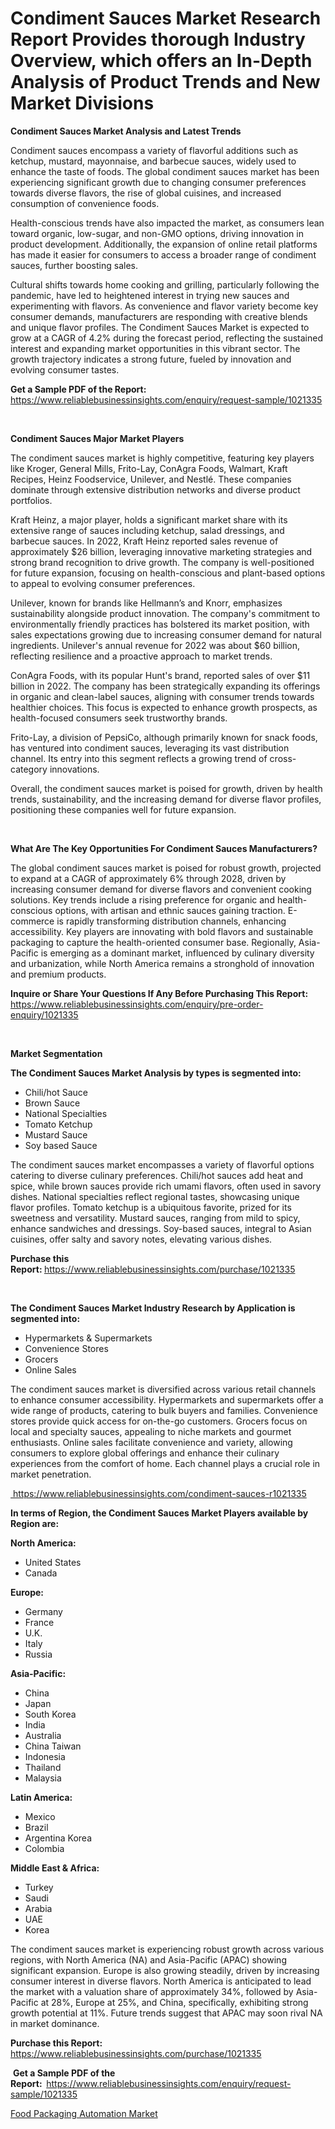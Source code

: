 <p><h1>Condiment Sauces Market Research Report Provides thorough Industry Overview, which offers an In-Depth Analysis of Product Trends and New Market Divisions</h1></p><p><strong>Condiment Sauces Market Analysis and Latest Trends</strong></p>
<p><p>Condiment sauces encompass a variety of flavorful additions such as ketchup, mustard, mayonnaise, and barbecue sauces, widely used to enhance the taste of foods. The global condiment sauces market has been experiencing significant growth due to changing consumer preferences towards diverse flavors, the rise of global cuisines, and increased consumption of convenience foods. </p><p>Health-conscious trends have also impacted the market, as consumers lean toward organic, low-sugar, and non-GMO options, driving innovation in product development. Additionally, the expansion of online retail platforms has made it easier for consumers to access a broader range of condiment sauces, further boosting sales. </p><p>Cultural shifts towards home cooking and grilling, particularly following the pandemic, have led to heightened interest in trying new sauces and experimenting with flavors. As convenience and flavor variety become key consumer demands, manufacturers are responding with creative blends and unique flavor profiles. The Condiment Sauces Market is expected to grow at a CAGR of 4.2% during the forecast period, reflecting the sustained interest and expanding market opportunities in this vibrant sector. The growth trajectory indicates a strong future, fueled by innovation and evolving consumer tastes.</p></p>
<p><strong>Get a Sample PDF of the Report:&nbsp;</strong> <a href="https://www.reliablebusinessinsights.com/enquiry/request-sample/1021335?utm_campaign=3003&utm_medium=2&utm_source=Github&utm_content=ia&utm_term=07042025&utm_id=condiment-sauces">https://www.reliablebusinessinsights.com/enquiry/request-sample/1021335</a></p>
<p>&nbsp;</p>
<p><strong>Condiment Sauces Major Market Players</strong></p>
<p><p>The condiment sauces market is highly competitive, featuring key players like Kroger, General Mills, Frito-Lay, ConAgra Foods, Walmart, Kraft Recipes, Heinz Foodservice, Unilever, and Nestlé. These companies dominate through extensive distribution networks and diverse product portfolios.</p><p>Kraft Heinz, a major player, holds a significant market share with its extensive range of sauces including ketchup, salad dressings, and barbecue sauces. In 2022, Kraft Heinz reported sales revenue of approximately $26 billion, leveraging innovative marketing strategies and strong brand recognition to drive growth. The company is well-positioned for future expansion, focusing on health-conscious and plant-based options to appeal to evolving consumer preferences.</p><p>Unilever, known for brands like Hellmann’s and Knorr, emphasizes sustainability alongside product innovation. The company's commitment to environmentally friendly practices has bolstered its market position, with sales expectations growing due to increasing consumer demand for natural ingredients. Unilever's annual revenue for 2022 was about $60 billion, reflecting resilience and a proactive approach to market trends.</p><p>ConAgra Foods, with its popular Hunt's brand, reported sales of over $11 billion in 2022. The company has been strategically expanding its offerings in organic and clean-label sauces, aligning with consumer trends towards healthier choices. This focus is expected to enhance growth prospects, as health-focused consumers seek trustworthy brands.</p><p>Frito-Lay, a division of PepsiCo, although primarily known for snack foods, has ventured into condiment sauces, leveraging its vast distribution channel. Its entry into this segment reflects a growing trend of cross-category innovations.</p><p>Overall, the condiment sauces market is poised for growth, driven by health trends, sustainability, and the increasing demand for diverse flavor profiles, positioning these companies well for future expansion.</p></p>
<p>&nbsp;</p>
<p><strong>What Are The Key Opportunities For Condiment Sauces Manufacturers?</strong></p>
<p><p>The global condiment sauces market is poised for robust growth, projected to expand at a CAGR of approximately 6% through 2028, driven by increasing consumer demand for diverse flavors and convenient cooking solutions. Key trends include a rising preference for organic and health-conscious options, with artisan and ethnic sauces gaining traction. E-commerce is rapidly transforming distribution channels, enhancing accessibility. Key players are innovating with bold flavors and sustainable packaging to capture the health-oriented consumer base. Regionally, Asia-Pacific is emerging as a dominant market, influenced by culinary diversity and urbanization, while North America remains a stronghold of innovation and premium products.</p></p>
<p><strong>Inquire or Share Your Questions If Any Before Purchasing This Report:</strong> <a href="https://www.reliablebusinessinsights.com/enquiry/pre-order-enquiry/1021335?utm_campaign=3003&utm_medium=2&utm_source=Github&utm_content=ia&utm_term=07042025&utm_id=condiment-sauces">https://www.reliablebusinessinsights.com/enquiry/pre-order-enquiry/1021335</a></p>
<p>&nbsp;</p>
<p><strong>Market Segmentation</strong></p>
<p><strong>The Condiment Sauces Market Analysis by types is segmented into:</strong></p>
<p><ul><li>Chili/hot Sauce</li><li>Brown Sauce</li><li>National Specialties</li><li>Tomato Ketchup</li><li>Mustard Sauce</li><li>Soy based Sauce</li></ul></p>
<p><p>The condiment sauces market encompasses a variety of flavorful options catering to diverse culinary preferences. Chili/hot sauces add heat and spice, while brown sauces provide rich umami flavors, often used in savory dishes. National specialties reflect regional tastes, showcasing unique flavor profiles. Tomato ketchup is a ubiquitous favorite, prized for its sweetness and versatility. Mustard sauces, ranging from mild to spicy, enhance sandwiches and dressings. Soy-based sauces, integral to Asian cuisines, offer salty and savory notes, elevating various dishes.</p></p>
<p><strong>Purchase this Report:&nbsp;</strong><a href="https://www.reliablebusinessinsights.com/purchase/1021335?utm_campaign=3003&utm_medium=2&utm_source=Github&utm_content=ia&utm_term=07042025&utm_id=condiment-sauces">https://www.reliablebusinessinsights.com/purchase/1021335</a></p>
<p>&nbsp;</p>
<p><strong>The Condiment Sauces Market Industry Research by Application is segmented into:</strong></p>
<p><ul><li>Hypermarkets & Supermarkets</li><li>Convenience Stores</li><li>Grocers</li><li>Online Sales</li></ul></p>
<p><p>The condiment sauces market is diversified across various retail channels to enhance consumer accessibility. Hypermarkets and supermarkets offer a wide range of products, catering to bulk buyers and families. Convenience stores provide quick access for on-the-go customers. Grocers focus on local and specialty sauces, appealing to niche markets and gourmet enthusiasts. Online sales facilitate convenience and variety, allowing consumers to explore global offerings and enhance their culinary experiences from the comfort of home. Each channel plays a crucial role in market penetration.</p></p>
<p><a href="https://www.reliablebusinessinsights.com/condiment-sauces-r1021335?utm_campaign=3003&utm_medium=2&utm_source=Github&utm_content=ia&utm_term=07042025&utm_id=condiment-sauces">&nbsp;https://www.reliablebusinessinsights.com/condiment-sauces-r1021335</a></p>
<p><strong>In terms of Region, the Condiment Sauces Market Players available by Region are:</strong></p>
<p>
    <p> <strong> North America: </strong>
        <ul>
            <li>United States</li>
            <li>Canada</li>
        </ul>
        </p> 
    <p> <strong> Europe: </strong>
        <ul>
            <li>Germany</li>
            <li>France</li>
            <li>U.K.</li>
            <li>Italy</li>
            <li>Russia</li>
        </ul>
        </p> 
    <p> <strong> Asia-Pacific: </strong>
        <ul>
            <li>China</li>
            <li>Japan</li>
            <li>South Korea</li>
            <li>India</li>
            <li>Australia</li>
            <li>China Taiwan</li>
            <li>Indonesia</li>
            <li>Thailand</li>
            <li>Malaysia</li>
        </ul>
        </p> 
    <p> <strong> Latin America: </strong>
        <ul>
            <li>Mexico</li>
            <li>Brazil</li>
            <li>Argentina Korea</li>
            <li>Colombia</li>
        </ul>
        </p> 
    <p> <strong> Middle East & Africa: </strong>
        <ul>
            <li>Turkey</li>
            <li>Saudi</li>
            <li>Arabia</li>
            <li>UAE</li>
            <li>Korea</li>
        </ul>
    </p>
    </p>
<p><p>The condiment sauces market is experiencing robust growth across various regions, with North America (NA) and Asia-Pacific (APAC) showing significant expansion. Europe is also growing steadily, driven by increasing consumer interest in diverse flavors. North America is anticipated to lead the market with a valuation share of approximately 34%, followed by Asia-Pacific at 28%, Europe at 25%, and China, specifically, exhibiting strong growth potential at 11%. Future trends suggest that APAC may soon rival NA in market dominance.</p></p>
<p><strong>Purchase this Report: </strong><a href="https://www.reliablebusinessinsights.com/purchase/1021335?utm_campaign=3003&utm_medium=2&utm_source=Github&utm_content=ia&utm_term=07042025&utm_id=condiment-sauces">https://www.reliablebusinessinsights.com/purchase/1021335</a></p>
<p>&nbsp;<strong>Get a Sample PDF of the Report:&nbsp;&nbsp;</strong><a href="https://www.reliablebusinessinsights.com/enquiry/request-sample/1021335?utm_campaign=3003&utm_medium=2&utm_source=Github&utm_content=ia&utm_term=07042025&utm_id=condiment-sauces">https://www.reliablebusinessinsights.com/enquiry/request-sample/1021335</a></p>
<p><strong></strong></p>
<p><p><a href="https://github.com/briandahm87/Market-Research-Report-List-1/blob/main/food-packaging-automation-market.md?utm_campaign=3003&utm_medium=2&utm_source=Github&utm_content=ia&utm_term=07042025&utm_id=condiment-sauces">Food Packaging Automation Market</a></p></p>